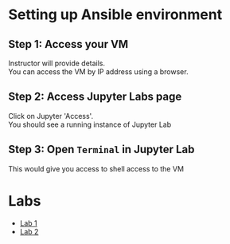 # Setting up Ansible environment


## Step 1: Access your VM
Instructor will provide details.  
You can access the VM by IP address using a browser.

## Step 2: Access Jupyter Labs page
Click on Jupyter 'Access'.  
You should see a running instance of Jupyter Lab

## Step 3: Open `Terminal` in Jupyter Lab
This would give you access to shell access to the VM


# Labs

 * [Lab 1](./1-getting-started.md)
 * [Lab 2](2-ansible-fundamentals.md)
